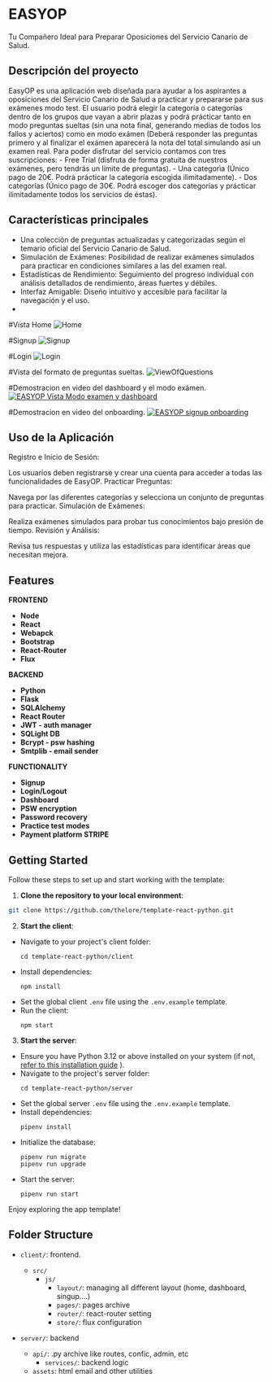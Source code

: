 # EASYOP
Tu Compañero Ideal para Preparar Oposiciones del Servicio Canario de Salud.

## Descripción del proyecto
<p>EasyOP es una aplicación web diseñada para ayudar a los aspirantes a oposiciones del Servicio Canario de Salud a practicar y prepararse para sus exámenes modo test.
  El usuario podrá elegir la categoría o categorías dentro de los grupos que vayan a abrir plazas y podrá prácticar tanto en modo preguntas sueltas (sin una nota final, generando medias de todos los fallos y       aciertos) como en modo exámen (Deberá responder las preguntas primero y al finalizar el exámen aparecerá la nota del total simulando así un examen real.
  Para poder disfrutar del servicio contamos con tres suscripciones: 
  - Free Trial (disfruta de forma gratuita de nuestros exámenes, pero tendrás un límite de preguntas).
  - Una categorìa (Único pago de 20€. Podrá prácticar la categoría escogida ilimitadamente).
  - Dos categorías (Único pago de 30€. Podrá escoger dos categorías y prácticar ilimitadamente todos los servicios de éstas).</p>

## Características principales
- Una colección de preguntas actualizadas y categorizadas según el temario oficial del Servicio Canario de Salud.
- Simulación de Exámenes: Posibilidad de realizar exámenes simulados para practicar en condiciones similares a las del examen real.
- Estadísticas de Rendimiento: Seguimiento del progreso individual con análisis detallados de rendimiento, áreas fuertes y débiles.
- Interfaz Amigable: Diseño intuitivo y accesible para facilitar la navegación y el uso.
- 

#Vista Home
![Home](https://github.com/Yoel-Cabaleiro/oposicion-v1/assets/131387591/566f838a-d304-44a6-8f75-7883b480bba1)

#Signup
![Signup](https://github.com/Yoel-Cabaleiro/oposicion-v1/assets/131387591/eee82b24-e8ac-4b9e-a339-ddba5ab0c169)

#Login
![Login](https://github.com/Yoel-Cabaleiro/oposicion-v1/assets/131387591/1ce03773-c2d6-4b98-8ddc-e64e6f736b94)

#Vista del formato de preguntas sueltas.
![ViewOfQuestions](https://github.com/Yoel-Cabaleiro/oposicion-v1/assets/131387591/49316f4f-1240-465f-a01a-743fc87234eb)

#Demostracion en video del dashboard y el modo exámen.
[![EASYOP Vista Modo examen y dashboard]([https://img.youtube.com/vi/nkqcSuMTczU/maxresdefault.jpg)](https://www.youtube.com/watch?v=nkqcSuMTczU)

#Demostracion en video del onboarding.
[![EASYOP signup onboarding]([https://img.youtube.com/vi/M9jRrA6IwQk/maxresdefault.jpg)](https://www.youtube.com/watch?v=M9jRrA6IwQk)

## Uso de la Aplicación
Registro e Inicio de Sesión:

Los usuarios deben registrarse y crear una cuenta para acceder a todas las funcionalidades de EasyOP.
Practicar Preguntas:

Navega por las diferentes categorías y selecciona un conjunto de preguntas para practicar.
Simulación de Exámenes:

Realiza exámenes simulados para probar tus conocimientos bajo presión de tiempo.
Revisión y Análisis:

Revisa tus respuestas y utiliza las estadísticas para identificar áreas que necesitan mejora.


## Features

**FRONTEND**
- **Node**
- **React**
- **Webapck**
- **Bootstrap**
- **React-Router**
- **Flux**

**BACKEND**
- **Python**
- **Flask**
- **SQLAlchemy**
- **React Router**
- **JWT - auth manager**
- **SQLight DB**
- **Bcrypt - psw hashing**
- **Smtplib - email sender**

**FUNCTIONALITY**
- **Signup**
- **Login/Logout**
- **Dashboard**
- **PSW encryption**
- **Password recovery**
- **Practice test modes**
- **Payment platform STRIPE**



## Getting Started

Follow these steps to set up and start working with the template:

1. **Clone the repository to your local environment**:

```sh
git clone https://github.com/thelore/template-react-python.git
```

2. **Start the client**:
- Navigate to your project's client folder:
  ```
  cd template-react-python/client
  ```
- Install dependencies:
  ```
  npm install
  ```
- Set the global client `.env` file using the `.env.example` template.
- Run the client:
  ```
  npm start
  ```


3. **Start the server**:
- Ensure you have Python 3.12 or above installed on your system (if not, [refer to this installation guide](https://kinsta.com/knowledgebase/install-python/)
).
- Navigate to the project's server folder:
  ```
  cd template-react-python/server
  ```
- Set the global server `.env` file using the `.env.example` template.
- Install dependencies:
  ```
  pipenv install
  ```
- Initialize the database:
  ```
  pipenv run migrate
  pipenv run upgrade
  ```
- Start the server:
  ```
  pipenv run start
  ```

Enjoy exploring the app template!



## Folder Structure

- `client/`: frontend.
  - `src/`
    - `js/`
      - `layout/`: managing all different layout (home, dashboard, singup....)
      - `pages/`: pages archive
      - `router/`: react-router setting 
      - `store/`: flux configuration
  
- `server/`: backend
  - `api/`: .py archive like routes, confic, admin, etc
    - `services/`: backend logic
  - `assets`: html email and other utilities

